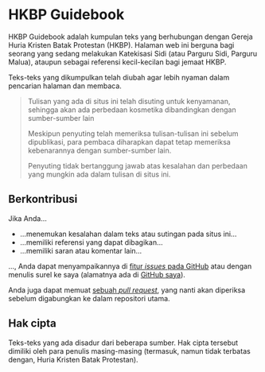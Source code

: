 # HKBP Guidebook

HKBP Guidebook adalah kumpulan teks yang berhubungan dengan Gereja Huria Kristen Batak Protestan (HKBP). Halaman web ini berguna bagi seorang yang sedang melakukan Katekisasi Sidi (atau Parguru Sidi, Parguru Malua), ataupun sebagai referensi kecil-kecilan bagi jemaat HKBP.

Teks-teks yang dikumpulkan telah diubah agar lebih nyaman dalam pencarian halaman dan membaca.

> Tulisan yang ada di situs ini telah disuting untuk kenyamanan, sehingga akan ada perbedaan kosmetika dibandingkan dengan sumber-sumber lain
>	
> Meskipun penyuting telah memeriksa tulisan-tulisan ini sebelum dipublikasi, para pembaca diharapkan dapat tetap memeriksa kebenarannya dengan sumber-sumber lain.
>	
> Penyuting tidak bertanggung jawab atas kesalahan dan perbedaan yang mungkin ada dalam tulisan di situs ini.

## Berkontribusi

Jika Anda...

- ...menemukan kesalahan dalam teks atau sutingan pada situs ini...
- ...memiliki referensi yang dapat dibagikan...
- ...memiliki saran atau komentar lain...

..., Anda dapat menyampaikannya di [fitur *issues* pada GitHub](https://github.com/Hans5958/HKBP-Guidebook/issues) atau dengan menulis surel ke saya (alamatnya ada di [GitHub saya](https://github.com/Hans5958)).

Anda juga dapat memuat [sebuah *pull request*](https://opensource.com/article/19/7/create-pull-request-github), yang nanti akan diperiksa sebelum digabungkan ke dalam repositori utama.

## Hak cipta

Teks-teks yang ada disadur dari beberapa sumber. Hak cipta tersebut dimiliki oleh para penulis masing-masing (termasuk, namun tidak terbatas dengan, Huria Kristen Batak Protestan).